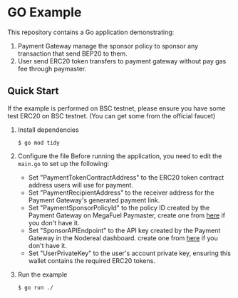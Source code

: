 # GO Example
This repository contains a Go application demonstrating:
1. Payment Gateway manage the sponsor policy to sponsor any transaction that send BEP20 to them.
2. User send ERC20 token transfers to payment gateway without pay gas fee through paymaster.

## Quick Start

If the example is performed on BSC testnet, please ensure you have some test ERC20 on BSC testnet. (You can get some
from the official faucet)

1. Install dependencies
    ```shell
    $ go mod tidy
    ```
2. Configure the file
   Before running the application, you need to edit the `main.go` to set up the following:

   - Set "PaymentTokenContractAddress" to the ERC20 token contract address users will use for payment.
   - Set "PaymentRecipientAddress" to the receiver address for the Payment Gateway's generated payment link.
   - Set "PaymentSponsorPolicyId" to the policy ID created by the Payment Gateway on MegaFuel Paymaster, create one 
   from [here](https://docs.nodereal.io/docs/megafuel-sponsor-guidelines) if you don't have it.
   - Set "SponsorAPIEndpoint" to the API key created by the Payment Gateway in the Nodereal dashboard.
     create one from [here](https://docs.nodereal.io/docs/megafuel-sponsor-guidelines) if you don't have it.
   - Set "UserPrivateKey" to the user's account private key, ensuring this wallet contains the required ERC20 tokens.

3. Run the example
   ```
   $ go run ./
   ```


